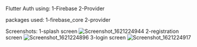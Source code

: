 Flutter Auth using:
1-Firebase
2-Provider

packages used:
1-firebase_core
2-provider

Screenshots:
1-splash screen
![Screenshot_1621224944](https://user-images.githubusercontent.com/83206872/118432534-7705a200-b6f6-11eb-8c1b-c3e76aab16c7.png)
2-registration screen
![Screenshot_1621224896](https://user-images.githubusercontent.com/83206872/118432537-7a009280-b6f6-11eb-98ad-6b3bcaa90351.png)
3-login screen
![Screenshot_1621224917](https://user-images.githubusercontent.com/83206872/118432539-7bca5600-b6f6-11eb-8451-197a72e2a06c.png)
